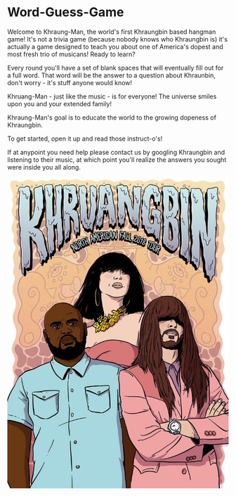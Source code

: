 # Word-Guess-Game

Welcome to Khraung-Man, the world's first Khraungbin based hangman game! It's not a trivia game (because nobody knows who Khraungbin is) it's actually a game designed to teach you about one of America's dopest and most fresh trio of musicans! Ready to learn?

Every round you'll have a set of blank spaces that will eventually fill out for a full word. That word will be the answer to a question about Khraunbin, don't worry - it's stuff anyone would know!

Khruang-Man - just like the music - is for everyone! The universe smiles upon you and your extended family!

Khraung-Man's goal is to educate the world to the growing dopeness of Khraungbin.

To get started, open it up and read those instruct-o's!

If at anypoint you need help please contact us by googling Khraungbin and listening to their music, at which point you'll realize the answers you sought were inside you all along.

![The Gang?](assets/images/Tour_Cartoon.jpg)
